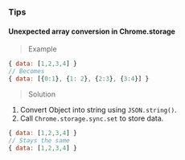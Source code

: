 
### Tips
#### Unexpected array conversion in Chrome.storage
> Example
```js
{ data: [1,2,3,4] }
// Becomes
{ data: [{0:1}, {1: 2}, {2:3}, {3:4}] }
```

> Solution

1. Convert Object into string using `JSON.string()`.
2. Call `Chrome.storage.sync.set` to store data.
```js
{ data: [1,2,3,4] }
// Stays the same
{ data: [1,2,3,4] }
```
